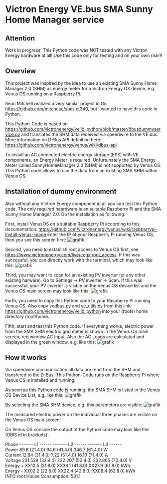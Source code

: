 # Victron Energy VE.bus SMA Sunny Home Manager service

## Attention

Work in progress: This Python code was NOT tested with any Victron Energy hardware at all! Use this code only for testing and on your own risk!!! 

## Overview

This project was inspired by the idea to use an existing SMA Sunny Home Manager 2.0 (SHM) as energy meter for a Victron Energy GX device, e.g. Venus OS running on a Raspberry Pi.

Sean Mitchell realized a very similar project in Go https://github.com/mitchese/shm-et340, but I wanted to have this code in Python.

This Python-Code is based on https://github.com/victronenergy/velib_python/blob/master/dbusdummyservice.py and translates the SHM data received via speedwire to the VE.bus. More information on D-Bus API definition here: https://github.com/victronenergy/venus/wiki/dbus-api

To install an AC connected electric energy storage (ESS) with VE components, an Energy Meter is required. Unfurtunately the SMA Energy Meter called SunnyHomeManager 2.0 (SHM) is not supported by Venus OS. This Python code allows to use the data from an existing SMA SHM within Venus OS.

## Installation of dummy environment

Also without any Victron Energy component at all you can test this Python code. The only required haerdware is an suitable Raspberry Pi and the SMA Sunny Home Manager 2.0. Do the installation as following:

First, install VenusOS on a suitable Raspberry Pi according to this documentation: https://github.com/victronenergy/venus/wiki/raspberrypi-install-venus-image
Enter the IP of your Respberry Pi running Venus OS, then you see this screen first:
![grafik](https://user-images.githubusercontent.com/99689771/172068270-8edd7571-ba87-4058-ad5e-717005e8a3e4.png)

Second, you need to establish root access to Venus OS first, see https://www.victronenergy.com/live/ccgx:root_access. If this was successful, you can directly work with the terminal, which may look like this:
![grafik](https://user-images.githubusercontent.com/99689771/172068413-b32dc07e-ddc8-41b7-a9d0-e18b993ee456.png)

Third, you may want to scan for an existing PV inverter (or any other existing harware). Go to Settings -> PV inverter -> Scan. If this was successful, your PV inverter is visible on the Venus OS device list and the Venus OS main screen may look like this:
![grafik](https://user-images.githubusercontent.com/99689771/172179033-5d211217-5d94-479f-961e-b042b2eee04b.png)

Forth, you need to copy this Python code to your Raspberry Pi running Venus OS. Also copy vedbus.py and ve_utils.py from this link: https://github.com/victronenergy/velib_python into your (roots) home directory /root/home. 

Fifth, start and test this Python code. If everything works, electric power from the SMA SHM electric grid meter is shown in the Venus OS main screen, red window AC Input. Also the AC Loads are calculated and displayed in the green window, e.g. like this:
![grafik](https://user-images.githubusercontent.com/99689771/172180161-d3f181e0-1fad-4c67-b23d-f95d5472e883.png)

## How it works

Via speedwire communication all data are read from the SHM and transfered to the D-Bus. This Python-Code runs on the Raspberry Pi where Venus OS is installed and running. 

As soon as this Python code is running, the SMA SHM is listed in the Venus OS Device List, e.g. like this:
![grafik](https://user-images.githubusercontent.com/99689771/172181418-8fe93226-d594-482e-9734-b62cdc7a41ae.png)

By selecting the SMA SHM device, e.g. this parameters are visible: 
![grafik](https://user-images.githubusercontent.com/99689771/172180408-aee7bfd6-809f-4100-bc0d-a558abf16c44.png)

The measured electric power on the individual three phases are visible on the Venus OS main screen!

On Venus OS console the output of the Python code may look like this (OBIS id in brackets):

Phase      ------- L1 ------ ------- L2 ------ ------- L3 ------<br>
Power         89.8 (21.4.0)     94.6 (41.4.0)    346.7 (61.4.0) W<br>
Current      12.84 (31.4.0)     7.22 (51.4.0)    16.10 (71.4.0) A<br>
Voltage    231.529 (32.4.0)  232.207 (52.4.0)  232.865 (72.4.0) V<br>
Energy +    XX12.5 (21.8.0)   XX38.1 (41.8.0)   XX27.9 (61.8.0) kWh<br>
Energy -    XX02.2 (22.8.0)   XX22.4 (42.8.0)   XX08.4 (62.8.0) kWh<br>
INFO:root:House Consumption: 531.1
